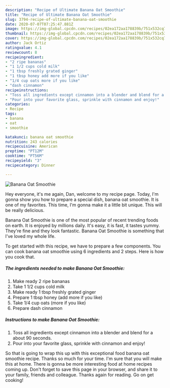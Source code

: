 ```yaml
---
description: "Recipe of Ultimate Banana Oat Smoothie"
title: "Recipe of Ultimate Banana Oat Smoothie"
slug: 3794-recipe-of-ultimate-banana-oat-smoothie
date: 2020-07-07T07:25:47.881Z
image: https://img-global.cpcdn.com/recipes/02ea172aa178839b/751x532cq70/banana-oat-smoothie-recipe-main-photo.jpg
thumbnail: https://img-global.cpcdn.com/recipes/02ea172aa178839b/751x532cq70/banana-oat-smoothie-recipe-main-photo.jpg
cover: https://img-global.cpcdn.com/recipes/02ea172aa178839b/751x532cq70/banana-oat-smoothie-recipe-main-photo.jpg
author: Jack Ortiz
ratingvalue: 4.1
reviewcount: 8
recipeingredient:
- "2 ripe bananas"
- "1 1/2 cups cold milk"
- "1 tbsp freshly grated ginger"
- "1 tbsp honey add more if you like"
- "1/4 cup oats more if you like"
- "dash cinnamon"
recipeinstructions:
- "Toss all ingredients except cinnamon into a blender and blend for a about 90 seconds."
- "Pour into your favorite glass, sprinkle with cinnamon and enjoy!"
categories:
- Recipe
tags:
- banana
- oat
- smoothie

katakunci: banana oat smoothie 
nutrition: 243 calories
recipecuisine: American
preptime: "PT12M"
cooktime: "PT56M"
recipeyield: "3"
recipecategory: Dinner

---
```



![Banana Oat Smoothie](https://img-global.cpcdn.com/recipes/02ea172aa178839b/751x532cq70/banana-oat-smoothie-recipe-main-photo.jpg)

Hey everyone, it's me again, Dan, welcome to my recipe page. Today, I'm gonna show you how to prepare a special dish, banana oat smoothie. It is one of my favorites. This time, I'm gonna make it a little bit unique. This will be really delicious.



Banana Oat Smoothie is one of the most popular of recent trending foods on earth. It is enjoyed by millions daily. It's easy, it is fast, it tastes yummy. They're fine and they look fantastic. Banana Oat Smoothie is something that I've loved my whole life.


To get started with this recipe, we have to prepare a few components. You can cook banana oat smoothie using 6 ingredients and 2 steps. Here is how you cook that.

<!--inarticleads1-->

##### The ingredients needed to make Banana Oat Smoothie:

1. Make ready 2 ripe bananas
1. Take 1 1/2 cups cold milk
1. Make ready 1 tbsp freshly grated ginger
1. Prepare 1 tbsp honey (add more if you like)
1. Take 1/4 cup oats (more if you like)
1. Prepare dash cinnamon




<!--inarticleads2-->

##### Instructions to make Banana Oat Smoothie:

1. Toss all ingredients except cinnamon into a blender and blend for a about 90 seconds.
1. Pour into your favorite glass, sprinkle with cinnamon and enjoy!




So that is going to wrap this up with this exceptional food banana oat smoothie recipe. Thanks so much for your time. I'm sure that you will make this at home. There is gonna be more interesting food at home recipes coming up. Don't forget to save this page in your browser, and share it to your family, friends and colleague. Thanks again for reading. Go on get cooking!
